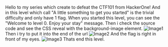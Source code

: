 Hello to my series which create to defeat the CTF101 from HackerOne! And in this level which call "A little something to get you started" is the trivial difficulty and only have 1 flag.
When you started this level, you can see the "Welcome to level 0. Enjoy your stay" message.
Then i check the source code and see the CSS reveal with the background-image element.
![Image1](https://ibb.co/Ps04x4pt)
Then i try to put it into the end of the url 
![Image2](https://ibb.co/7dtFDQch)
And the flag is right in front of my eyes.
![Image3](https://ibb.co/7Nb3rzRC)
Thats end this level.